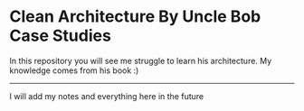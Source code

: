 # Clean Architecture By Uncle Bob Case Studies

In this repository you will see me struggle to learn his architecture. My knowledge comes from his book :)

---

I will add my notes and everything here in the future
